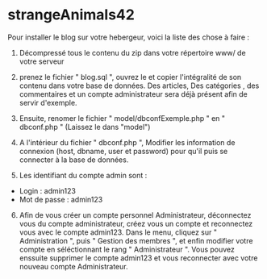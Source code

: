 # strangeAnimals42

Pour installer le blog sur votre hebergeur, voici la liste des chose à faire : 

1. Décompressé tous le contenu du zip dans votre répertoire www/ de votre serveur

2. prenez le fichier " blog.sql ", ouvrez le et copier l'intégralité de son contenu dans votre base de données. Des articles, Des catégories , des commentaires et un compte administrateur sera déjà présent afin de servir d'exemple.

3. Ensuite, renomer le fichier " model/dbconfExemple.php " en " dbconf.php " (Laissez le dans "model")

4. A l'intérieur du fichier " dbconf.php ", Modifier les information de connexion (host, dbname, user et password) pour qu'il puis se connecter à la base de données.

5. Les identifiant du compte admin sont : 
  * Login : admin123
  * Mot de passe : admin123

6. Afin de vous créer un compte personnel Administrateur, déconnectez vous du compte administrateur, créez vous un compte et reconnectez vous avec le compte admin123. Dans le menu, cliquez sur " Administration ", puis " Gestion des membres ", et enfin modifier votre compte en séléctionnant le rang " Administrateur ". Vous pouvez enssuite supprimer le compte admin123 et vous reconnecter avec votre nouveau compte Administrateur.
